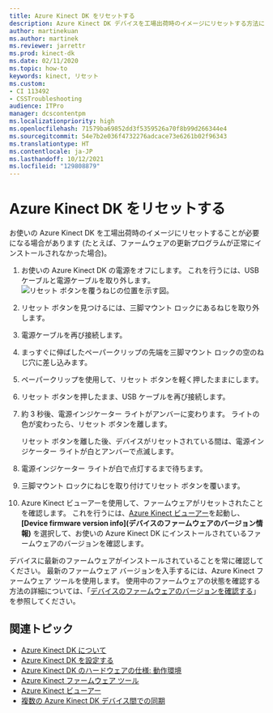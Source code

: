 ```yaml
---
title: Azure Kinect DK をリセットする
description: Azure Kinect DK デバイスを工場出荷時のイメージにリセットする方法について説明します
author: martinekuan
ms.author: martinek
ms.reviewer: jarrettr
ms.prod: kinect-dk
ms.date: 02/11/2020
ms.topic: how-to
keywords: kinect, リセット
ms.custom:
- CI 113492
- CSSTroubleshooting
audience: ITPro
manager: dcscontentpm
ms.localizationpriority: high
ms.openlocfilehash: 71579ba69852dd3f5359526a70f8b99d266344e4
ms.sourcegitcommit: 54e7b2e036f4732276adcace73e6261b02f96343
ms.translationtype: HT
ms.contentlocale: ja-JP
ms.lasthandoff: 10/12/2021
ms.locfileid: "129808879"
---
```

# <a name="reset-azure-kinect-dk"></a>Azure Kinect DK をリセットする

お使いの Azure Kinect DK を工場出荷時のイメージにリセットすることが必要になる場合があります (たとえば、ファームウェアの更新プログラムが正常にインストールされなかった場合)。

1. お使いの Azure Kinect DK の電源をオフにします。 これを行うには、USB ケーブルと電源ケーブルを取り外します。
  ![リセット ボタンを覆うねじの位置を示す図。](media/reset-azure-kinect-dk-diagram.png)
1. リセット ボタンを見つけるには、三脚マウント ロックにあるねじを取り外します。
1. 電源ケーブルを再び接続します。
1. まっすぐに伸ばしたペーパークリップの先端を三脚マウント ロックの空のねじ穴に差し込みます。
1. ペーパークリップを使用して、リセット ボタンを軽く押したままにします。
1. リセット ボタンを押したまま、USB ケーブルを再び接続します。
1. 約 3 秒後、電源インジケーター ライトがアンバーに変わります。 ライトの色が変わったら、リセット ボタンを離します。  
   
   リセット ボタンを離した後、デバイスがリセットされている間は、電源インジケーター ライトが白とアンバーで点滅します。 
1. 電源インジケーター ライトが白で点灯するまで待ちます。
1. 三脚マウント ロックにねじを取り付けてリセット ボタンを覆います。
1. Azure Kinect ビューアーを使用して、ファームウェアがリセットされたことを確認します。 これを行うには、[Azure Kinect ビューアー](azure-kinect-viewer.md)を起動し、 **[Device firmware version info]\(デバイスのファームウェアのバージョン情報\)** を選択して、お使いの Azure Kinect DK にインストールされているファームウェアのバージョンを確認します。

デバイスに最新のファームウェアがインストールされていることを常に確認してください。 最新のファームウェア バージョンを入手するには、Azure Kinect ファームウェア ツールを使用します。 使用中のファームウェアの状態を確認する方法の詳細については、「[デバイスのファームウェアのバージョンを確認する](azure-kinect-firmware-tool.md#check-device-firmware-version)」を参照してください。

## <a name="related-topics"></a>関連トピック

- [Azure Kinect DK について](about-azure-kinect-dk.md)
- [Azure Kinect DK を設定する](set-up-azure-kinect-dk.md)
- [Azure Kinect DK のハードウェアの仕様: 動作環境](hardware-specification.md#operating-environment)
- [Azure Kinect ファームウェア ツール](azure-kinect-firmware-tool.md)
- [Azure Kinect ビューアー](azure-kinect-viewer.md)
- [複数の Azure Kinect DK デバイス間での同期](multi-camera-sync.md)
